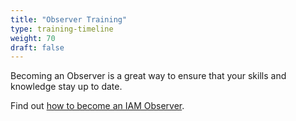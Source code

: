 ```yaml
---
title: "Observer Training"
type: training-timeline
weight: 70
draft: false
---
```


Becoming an Observer is a great way to ensure that your skills and knowledge stay up to date.

Find out [how to become an IAM Observer](/training/documents/becoming-an-iam-observer/ "Read how to become an IAM Observer").